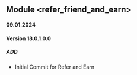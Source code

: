 ## Module <refer_friend_and_earn>
#### 09.01.2024
#### Version 18.0.1.0.0
##### ADD
- Initial Commit for Refer and Earn
